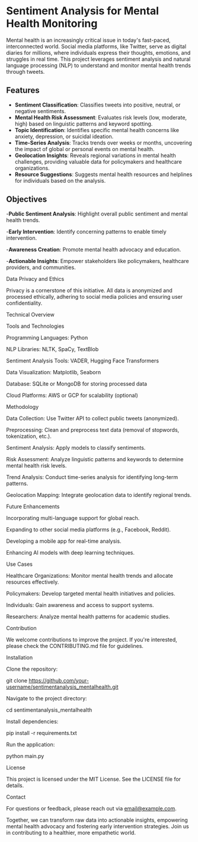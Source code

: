 # Sentiment Analysis for Mental Health Monitoring

Mental health is an increasingly critical issue in today's fast-paced, interconnected world. Social media platforms, like Twitter, serve as digital diaries for millions, where individuals express their thoughts, emotions, and struggles in real time. This project leverages sentiment analysis and natural language processing (NLP) to understand and monitor mental health trends through tweets.

## Features

   - **Sentiment Classification**: Classifies tweets into positive, neutral, or negative sentiments.
   - **Mental Health Risk Assessment**: Evaluates risk levels (low, moderate, high) based on linguistic patterns and keyword spotting.
   - **Topic Identification**: Identifies specific mental health concerns like anxiety, depression, or suicidal ideation.
   - **Time-Series Analysis**: Tracks trends over weeks or months, uncovering the impact of global or personal events on mental health.
   - **Geolocation Insights**: Reveals regional variations in mental health challenges, providing valuable data for policymakers and healthcare organizations.
   - **Resource Suggestions**: Suggests mental health resources and helplines for individuals based on the analysis.

## Objectives

   -**Public Sentiment Analysis**: Highlight overall public sentiment and mental health trends.
   
   -**Early Intervention**: Identify concerning patterns to enable timely intervention.
   
   -**Awareness Creation**: Promote mental health advocacy and education.
   
   -**Actionable Insights**: Empower stakeholders like policymakers, healthcare providers, and communities.

Data Privacy and Ethics

Privacy is a cornerstone of this initiative. All data is anonymized and processed ethically, adhering to social media policies and ensuring user confidentiality.

Technical Overview

Tools and Technologies

Programming Languages: Python

NLP Libraries: NLTK, SpaCy, TextBlob

Sentiment Analysis Tools: VADER, Hugging Face Transformers

Data Visualization: Matplotlib, Seaborn

Database: SQLite or MongoDB for storing processed data

Cloud Platforms: AWS or GCP for scalability (optional)

Methodology

Data Collection: Use Twitter API to collect public tweets (anonymized).

Preprocessing: Clean and preprocess text data (removal of stopwords, tokenization, etc.).

Sentiment Analysis: Apply models to classify sentiments.

Risk Assessment: Analyze linguistic patterns and keywords to determine mental health risk levels.

Trend Analysis: Conduct time-series analysis for identifying long-term patterns.

Geolocation Mapping: Integrate geolocation data to identify regional trends.

Future Enhancements

Incorporating multi-language support for global reach.

Expanding to other social media platforms (e.g., Facebook, Reddit).

Developing a mobile app for real-time analysis.

Enhancing AI models with deep learning techniques.

Use Cases

Healthcare Organizations: Monitor mental health trends and allocate resources effectively.

Policymakers: Develop targeted mental health initiatives and policies.

Individuals: Gain awareness and access to support systems.

Researchers: Analyze mental health patterns for academic studies.

Contribution

We welcome contributions to improve the project. If you're interested, please check the CONTRIBUTING.md file for guidelines.

Installation

Clone the repository:

git clone https://github.com/your-username/sentimentanalysis_mentalhealth.git

Navigate to the project directory:

cd sentimentanalysis_mentalhealth

Install dependencies:

pip install -r requirements.txt

Run the application:

python main.py

License

This project is licensed under the MIT License. See the LICENSE file for details.

Contact

For questions or feedback, please reach out via email@example.com.

Together, we can transform raw data into actionable insights, empowering mental health advocacy and fostering early intervention strategies. Join us in contributing to a healthier, more empathetic world.

